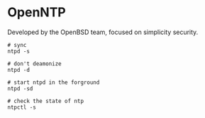 
# OpenNTP

Developed by the OpenBSD team, focused on simplicity security.

```
# sync
ntpd -s

# don't deamonize
ntpd -d

# start ntpd in the forground
ntpd -sd

# check the state of ntp
ntpctl -s
```
